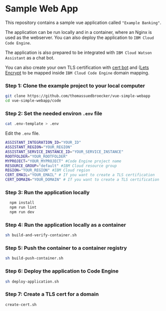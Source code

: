 # Sample Web App

This repository contains a sample vue application called `"Example Banking"`.

The application can be run locally and in a container, where an Nginx is used as the webserver. You can also deploy the application to `IBM Cloud Code Engine`.

The application is also prepared to be integrated with `IBM Cloud Watson Assistant` as a chat bot. 

You can also create your own TLS certification with [cert bot](https://certbot.eff.org/) and ([Lets Encrypt](https://letsencrypt.org/) to be mapped inside `IBM Cloud Code Engine` domain mapping.

### Step 1: Clone the example project to your local computer

```sh
git clone https://github.com/thomassuedbroecker/vue-simple-webapp
cd vue-simple-webapp/code
```

### Step 2:  Set the needed environ `.env` file

```sh
cat .env-template > .env
```

Edit the `.env` file.

```sh
ASSISTANT_INTEGRATION_ID="YOUR_ID" 
ASSISTANT_REGION="YOUR_REGION"
ASSISTANT_SERVICE_INSTANCE_ID="YOUR_SERVICE_INSTANCE"
ROOTFOLDER="YOUR_ROOTFOLDER"
MYPROJECT="YOUR_MYPROJECT" #Code Engine project name
RESOURCE_GROUP="default" #IBM Cloud resource group
REGION="YOUR_REGION" #IBM Cloud region
CERT_EMAIL="YOUR_EMAIL" # If you want to create a TLS certification
CERT_DOMAIN="YOUR_DOMAIN" # If you want to create a TLS certification
```

### Step 3: Run the application locally

```sh
  npm install
  npm run lint
  npm run dev
```

### Step 4: Run the application locally as a container

```sh
sh build-and-verify-container.sh
```

### Step 5: Push the container to a container registry

```sh
sh build-push-container.sh
```

### Step 6: Deploy the application to Code Engine

```sh
sh deploy-application.sh
```

### Step 7: Create a TLS cert for a domain

```sh
create-cert.sh
```
